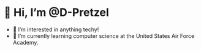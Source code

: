 # 👋 Hi, I’m @D-Pretzel
- 👀 I’m interested in anything techy!
- 🌱 I’m currently learning computer science at the United States Air Force Academy.

<!---
D-Pretzel/D-Pretzel is a ✨ special ✨ repository because its `README.md` (this file) appears on your GitHub profile.
You can click the Preview link to take a look at your changes.
--->
